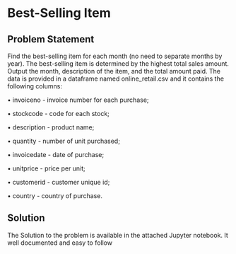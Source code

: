 # Best-Selling Item
## Problem Statement 
Find the best-selling item for each month (no need to separate months by year). The best-selling item is determined by the highest total sales amount. Output the month, description of the item, and the total amount paid. The data is provided in a dataframe named online_retail.csv and it contains the following columns:

•   invoiceno - invoice number for each purchase;

•   stockcode - code for each stock;

•   description - product name;

•   quantity - number of unit purchased;

•   invoicedate - date of purchase;

•   unitprice - price per unit;

•   customerid - customer unique id;

•   country - country of purchase.


## Solution
The Solution to the problem is available in the attached Jupyter notebook. It well documented and easy to follow

